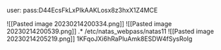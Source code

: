user:
pass:D44EcsFkLxPIkAAKLosx8z3hxX1Z4MCE

![[Pasted image 20230214200334.png]]
![[Pasted image 20230214200539.png]]
.* /etc/natas_webpass/natas11 
![[Pasted image 20230214205219.png]]
1KFqoJXi6hRaPluAmk8ESDW4fSysRoIg